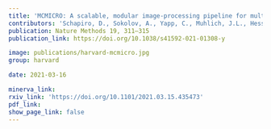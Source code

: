 ```yaml
---
title: 'MCMICRO: A scalable, modular image-processing pipeline for multiplexed tissue imaging.'
contributors: 'Schapiro, D., Sokolov, A., Yapp, C., Muhlich, J.L., Hess, J., Lin, J-R., Chen, Y-A., Nariya, M.K., Baker, G.J., Ruokonen, J., Maliga, Z., Jacobson, C.A., Farhi, S.L., Abbondanza, D., McKinley, E.T., Betts, C., Regev, A., Coffey, R.J., Coussens, L.M., Santagata, S., & Sorger, P.K. (2022)'
publication: Nature Methods 19, 311–315
publication_link: https://doi.org/10.1038/s41592-021-01308-y

image: publications/harvard-mcmicro.jpg
group: harvard

date: 2021-03-16

minerva_link:
rxiv_link: 'https://doi.org/10.1101/2021.03.15.435473'
pdf_link:
show_page_link: false
---
```


